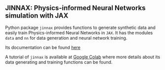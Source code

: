## JINNAX: Physics-informed Neural Networks simulation with JAX

Python package `jinnax` provides functions to generate synthetic data and easily train
Physics-informed Neural Networks in `JAX`. It has the modules `data` and `nn` for data generation
and neural network training.

Its documentation can be found [here](https://raw.githack.com/dmarcondes/JINNAX/master/docs/jinnax.html)  

A tutorial of `jinnax` is available at [Google Colab](https://colab.research.google.com/github/dmarcondes/JINNAX/blob/master/Tutorial_PINN_simulation_with_JINNAX.ipynb) where more details about its data generating and training functions can be found.
